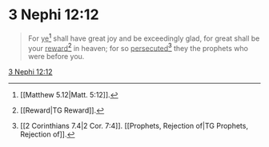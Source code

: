 # 3 Nephi 12:12

> For <u>ye</u>[^a] shall have great joy and be exceedingly glad, for great shall be your <u>reward</u>[^b] in heaven; for so <u>persecuted</u>[^c] they the prophets who were before you.

[3 Nephi 12:12](https://www.churchofjesuschrist.org/study/scriptures/bofm/3-ne/12?lang=eng&id=p12#p12)


[^a]: [[Matthew 5.12|Matt. 5:12]].  
[^b]: [[Reward|TG Reward]].  
[^c]: [[2 Corinthians 7.4|2 Cor. 7:4]]. [[Prophets, Rejection of|TG Prophets, Rejection of]].  
